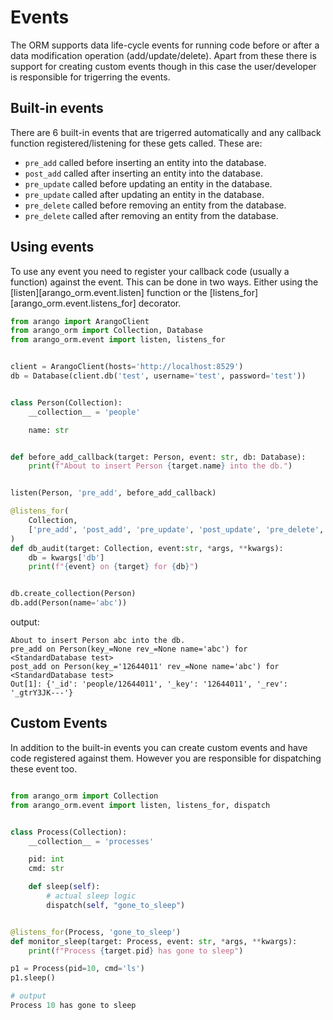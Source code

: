 # Events

The ORM supports data life-cycle events for running code before or after a data modification operation (add/update/delete). Apart from these there is support for creating custom events though in this case the user/developer is responsible for trigerring the events.

## Built-in events

There are 6 built-in events that are trigerred automatically and any callback function registered/listening for these gets called. These are:

- `pre_add` called before inserting an entity into the database.
- `post_add` called after inserting an entity into the database.
- `pre_update` called before updating an entity in the database.
- `pre_update` called after updating an entity in the database.
- `pre_delete` called before removing an entity from the database.
- `pre_delete` called after removing an entity from the database.


## Using events

To use any event you need to register your callback code (usually a function) against the event. This can be done in two ways. Either using the [listen][arango_orm.event.listen] function or the [listens_for][arango_orm.event.listens_for] decorator.

```python
from arango import ArangoClient
from arango_orm import Collection, Database
from arango_orm.event import listen, listens_for


client = ArangoClient(hosts='http://localhost:8529')
db = Database(client.db('test', username='test', password='test'))


class Person(Collection):
    __collection__ = 'people'

    name: str


def before_add_callback(target: Person, event: str, db: Database):
    print(f"About to insert Person {target.name} into the db.")


listen(Person, 'pre_add', before_add_callback)

@listens_for(
    Collection,
    ['pre_add', 'post_add', 'pre_update', 'post_update', 'pre_delete', 'post_delete']
)
def db_audit(target: Collection, event:str, *args, **kwargs):
    db = kwargs['db']
    print(f"{event} on {target} for {db}")


db.create_collection(Person)
db.add(Person(name='abc'))
```

output:

```
About to insert Person abc into the db.
pre_add on Person(key_=None rev_=None name='abc') for <StandardDatabase test>
post_add on Person(key_='12644011' rev_=None name='abc') for <StandardDatabase test>
Out[1]: {'_id': 'people/12644011', '_key': '12644011', '_rev': '_gtrY3JK---'}
```


## Custom Events

In addition to the built-in events you can create custom events and have code registered against them. However you are responsible for dispatching these event too.


```python

from arango_orm import Collection
from arango_orm.event import listen, listens_for, dispatch


class Process(Collection):
    __collection__ = 'processes'

    pid: int
    cmd: str

    def sleep(self):
        # actual sleep logic
        dispatch(self, "gone_to_sleep")


@listens_for(Process, 'gone_to_sleep')
def monitor_sleep(target: Process, event: str, *args, **kwargs):
    print(f"Process {target.pid} has gone to sleep")

p1 = Process(pid=10, cmd='ls')
p1.sleep()

# output
Process 10 has gone to sleep
```
